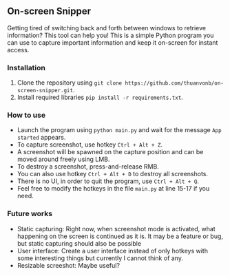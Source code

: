 ## On-screen Snipper

Getting tired of switching back and forth between windows to retrieve information? This tool can help you!
This is a simple Python program you can use to capture important information and keep it on-screen for instant access.

### Installation
1. Clone the repository using `git clone https://github.com/thuanvonb/on-screen-snipper.git`.
2. Install required libraries `pip install -r requirements.txt`.

### How to use
- Launch the program using `python main.py` and wait for the message `App started` appears.
- To capture screenshot, use hotkey `Ctrl + Alt + Z`.
- A screenshot will be spawned on the capture position and can be moved around freely using LMB.
- To destroy a screenshot, press-and-release RMB.
- You can also use hotkey `Ctrl + Alt + D` to destroy all screenshots.
- There is no UI, in order to quit the program, use `Ctrl + Alt + Q`.
- Feel free to modify the hotkeys in the file `main.py` at line 15-17 if you need.

### Future works
- Static capturing: Right now, when screenshot mode is activated, what happening on the screen is continued as it is. It may be a feature or bug, but static capturing should also be possible
- User interface: Create a user interface instead of only hotkeys with some interesting things but currently I cannot think of any.
- Resizable screeshot: Maybe useful?
